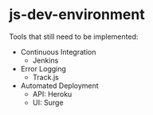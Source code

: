 # js-dev-environment

Tools that still need to be implemented:
- Continuous Integration
    - Jenkins
- Error Logging
    - Track.js
- Automated Deployment
    - API: Heroku
    - UI: Surge